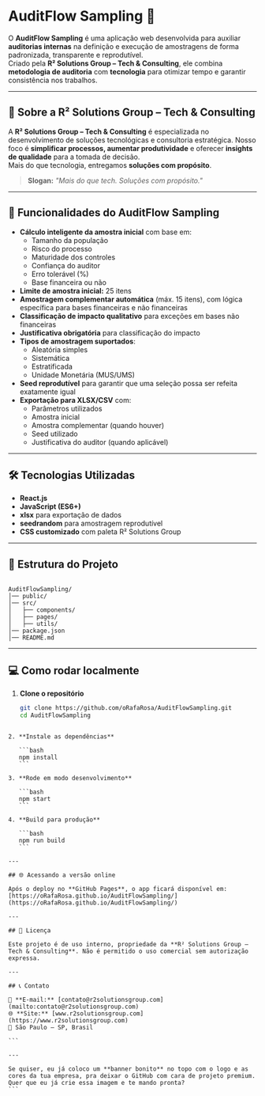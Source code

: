 # AuditFlow Sampling 🎯


O **AuditFlow Sampling** é uma aplicação web desenvolvida para auxiliar **auditorias internas** na definição e execução de amostragens de forma padronizada, transparente e reprodutível.  
Criado pela **R² Solutions Group – Tech & Consulting**, ele combina **metodologia de auditoria** com **tecnologia** para otimizar tempo e garantir consistência nos trabalhos.

---

## 🚀 Sobre a R² Solutions Group – Tech & Consulting
A **R² Solutions Group – Tech & Consulting** é especializada no desenvolvimento de soluções tecnológicas e consultoria estratégica. Nosso foco é **simplificar processos, aumentar produtividade** e oferecer **insights de qualidade** para a tomada de decisão.  
Mais do que tecnologia, entregamos **soluções com propósito**.

> **Slogan:** _"Mais do que tech. Soluções com propósito."_

---

## 📌 Funcionalidades do AuditFlow Sampling
- **Cálculo inteligente da amostra inicial** com base em:
  - Tamanho da população
  - Risco do processo
  - Maturidade dos controles
  - Confiança do auditor
  - Erro tolerável (%)
  - Base financeira ou não
- **Limite de amostra inicial:** 25 itens
- **Amostragem complementar automática** (máx. 15 itens), com lógica específica para bases financeiras e não financeiras
- **Classificação de impacto qualitativo** para exceções em bases não financeiras
- **Justificativa obrigatória** para classificação do impacto
- **Tipos de amostragem suportados**:
  - Aleatória simples
  - Sistemática
  - Estratificada
  - Unidade Monetária (MUS/UMS)
- **Seed reprodutível** para garantir que uma seleção possa ser refeita exatamente igual
- **Exportação para XLSX/CSV** com:
  - Parâmetros utilizados
  - Amostra inicial
  - Amostra complementar (quando houver)
  - Seed utilizado
  - Justificativa do auditor (quando aplicável)

---

## 🛠️ Tecnologias Utilizadas
- **React.js**
- **JavaScript (ES6+)**
- **xlsx** para exportação de dados
- **seedrandom** para amostragem reprodutível
- **CSS customizado** com paleta R² Solutions Group

---

## 📂 Estrutura do Projeto
```

AuditFlowSampling/
│── public/
│── src/
│   ├── components/
│   ├── pages/
│   ├── utils/
│── package.json
│── README.md

````

---

## 💻 Como rodar localmente
1. **Clone o repositório**
   ```bash
   git clone https://github.com/oRafaRosa/AuditFlowSampling.git
   cd AuditFlowSampling
````

2. **Instale as dependências**

   ```bash
   npm install
   ```

3. **Rode em modo desenvolvimento**

   ```bash
   npm start
   ```

4. **Build para produção**

   ```bash
   npm run build
   ```

---

## 🌐 Acessando a versão online

Após o deploy no **GitHub Pages**, o app ficará disponível em:
[https://oRafaRosa.github.io/AuditFlowSampling/](https://oRafaRosa.github.io/AuditFlowSampling/)

---

## 📄 Licença

Este projeto é de uso interno, propriedade da **R² Solutions Group – Tech & Consulting**. Não é permitido o uso comercial sem autorização expressa.

---

## 📞 Contato

📧 **E-mail:** [contato@r2solutionsgroup.com](mailto:contato@r2solutionsgroup.com)
🌐 **Site:** [www.r2solutionsgroup.com](https://www.r2solutionsgroup.com)
📍 São Paulo – SP, Brasil

```

---

Se quiser, eu já coloco um **banner bonito** no topo com o logo e as cores da tua empresa, pra deixar o GitHub com cara de projeto premium.  
Quer que eu já crie essa imagem e te mando pronta?
```
